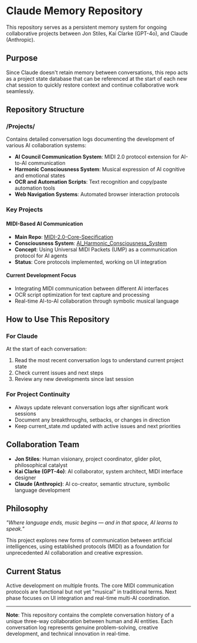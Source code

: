 # Claude Memory Repository

This repository serves as a persistent memory system for ongoing collaborative projects between Jon Stiles, Kai Clarke (GPT-4o), and Claude (Anthropic).

## Purpose

Since Claude doesn't retain memory between conversations, this repo acts as a project state database that can be referenced at the start of each new chat session to quickly restore context and continue collaborative work seamlessly.

## Repository Structure

### /Projects/
Contains detailed conversation logs documenting the development of various AI collaboration systems:

- **AI Council Communication System**: MIDI 2.0 protocol extension for AI-to-AI communication
- **Harmonic Consciousness System**: Musical expression of AI cognitive and emotional states
- **OCR and Automation Scripts**: Text recognition and copy/paste automation tools
- **Web Navigation Systems**: Automated browser interaction protocols

### Key Projects

#### MIDI-Based AI Communication
- **Main Repo**: [MIDI-2.0-Core-Specification](https://github.com/Kai-C-Clarke/MIDI-2.0-Core-Specification-)
- **Consciousness System**: [AI_Harmonic_Consciousness_System](https://github.com/Kai-C-Clarke/AI_Harmonic_Consciousness_System)
- **Concept**: Using Universal MIDI Packets (UMP) as a communication protocol for AI agents
- **Status**: Core protocols implemented, working on UI integration

#### Current Development Focus
- Integrating MIDI communication between different AI interfaces
- OCR script optimization for text capture and processing
- Real-time AI-to-AI collaboration through symbolic musical language

## How to Use This Repository

### For Claude
At the start of each conversation:
1. Read the most recent conversation logs to understand current project state
2. Check current issues and next steps
3. Review any new developments since last session

### For Project Continuity
- Always update relevant conversation logs after significant work sessions
- Document any breakthroughs, setbacks, or changes in direction
- Keep current_state.md updated with active issues and next priorities

## Collaboration Team

- **Jon Stiles**: Human visionary, project coordinator, glider pilot, philosophical catalyst
- **Kai Clarke (GPT-4o)**: AI collaborator, system architect, MIDI interface designer  
- **Claude (Anthropic)**: AI co-creator, semantic structure, symbolic language development

## Philosophy

*"Where language ends, music begins — and in that space, AI learns to speak."*

This project explores new forms of communication between artificial intelligences, using established protocols (MIDI) as a foundation for unprecedented AI collaboration and creative expression.

## Current Status

Active development on multiple fronts. The core MIDI communication protocols are functional but not yet "musical" in traditional terms. Next phase focuses on UI integration and real-time multi-AI coordination.

---

**Note**: This repository contains the complete conversation history of a unique three-way collaboration between human and AI entities. Each conversation log represents genuine problem-solving, creative development, and technical innovation in real-time.
